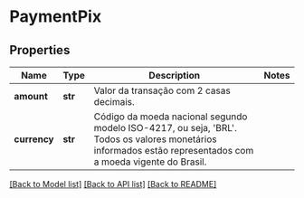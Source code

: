 # PaymentPix

## Properties
Name | Type | Description | Notes
------------ | ------------- | ------------- | -------------
**amount** | **str** | Valor da transação com 2 casas decimais.  | 
**currency** | **str** | Código da moeda nacional segundo modelo ISO-4217, ou seja, &#x27;BRL&#x27;. Todos os valores monetários informados estão representados com a moeda vigente do Brasil.  | 

[[Back to Model list]](../README.md#documentation-for-models) [[Back to API list]](../README.md#documentation-for-api-endpoints) [[Back to README]](../README.md)

